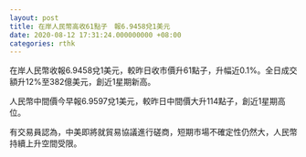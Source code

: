 ```yaml
---
layout: post
title: 在岸人民幣高收61點子　報6.9458兌1美元
date: 2020-08-12 17:31:24.000000000 +08:00
categories: rthk
---
```


在岸人民幣收報6.9458兌1美元，較昨日收市價升61點子，升幅近0.1%。全日成交額升12%至382億美元，創近1星期新高。

人民幣中間價今早報6.9597兌1美元，較昨日中間價大升114點子，創近1星期高位。

有交易員認為，中美即將就貿易協議進行磋商，短期市場不確定性仍然大，人民幣持續上升空間受限。
